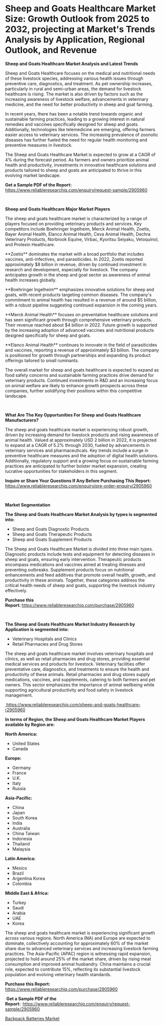 <p><h1>Sheep and Goats Healthcare Market Size: Growth Outlook from 2025 to 2032, projecting at Market's Trends Analysis by Application, Regional Outlook, and Revenue</h1></p><p><strong>Sheep and Goats Healthcare Market Analysis and Latest Trends</strong></p>
<p><p>Sheep and Goats Healthcare focuses on the medical and nutritional needs of these livestock species, addressing various health issues through preventive care, diagnostics, and treatment. As pet ownership increases, particularly in rural and semi-urban areas, the demand for livestock healthcare is rising. The market is also driven by factors such as the increasing awareness of livestock welfare, advancements in veterinary medicine, and the need for better productivity in sheep and goat farming.</p><p>In recent years, there has been a notable trend towards organic and sustainable farming practices, leading to a growing interest in natural remedies and vaccines specifically designed for sheep and goats. Additionally, technologies like telemedicine are emerging, offering farmers easier access to veterinary services. The increasing prevalence of zoonotic diseases has further fueled the need for regular health monitoring and preventive measures in livestock.</p><p>The Sheep and Goats Healthcare Market is expected to grow at a CAGR of 4% during the forecast period. As farmers and owners prioritize animal health and productivity, investments in innovative healthcare solutions and products tailored to sheep and goats are anticipated to thrive in this evolving market landscape.</p></p>
<p><strong>Get a Sample PDF of the Report:&nbsp;</strong> <a href="https://www.reliableresearchiq.com/enquiry/request-sample/2905960?utm_campaign=2301&utm_medium=2&utm_source=Github&utm_content=ia&utm_term=12032025&utm_id=sheep-and-goats-healthcare">https://www.reliableresearchiq.com/enquiry/request-sample/2905960</a></p>
<p>&nbsp;</p>
<p><strong>Sheep and Goats Healthcare Major Market Players</strong></p>
<p><p>The sheep and goats healthcare market is characterized by a range of players focused on providing veterinary products and services. Key competitors include Boehringer Ingelheim, Merck Animal Health, Zoetis, Bayer Animal Health, Elanco Animal Health, Ceva Animal Health, Dechra Veterinary Products, Norbrook Equine, Virbac, Kyoritsu Seiyaku, Vetoquinol, and Protexin Healthcare.</p><p>**Zoetis** dominates the market with a broad portfolio that includes vaccines, anti-infectives, and parasiticides. In 2022, Zoetis reported approximately $8 billion in revenue, driven by continued investment in research and development, especially for livestock. The company anticipates growth in the sheep and goat sector as awareness of animal health increases globally.</p><p>**Boehringer Ingelheim** emphasizes innovative solutions for sheep and goats, with recent products targeting common diseases. The company's commitment to animal health has resulted in a revenue of around $5 billion, with a robust pipeline suggesting continued expansion in the coming years.</p><p>**Merck Animal Health** focuses on preventative healthcare solutions and has seen significant growth through comprehensive veterinary products. Their revenue reached about $4 billion in 2022. Future growth is supported by the increasing adoption of advanced vaccines and nutritional products designed specifically for sheep and goats.</p><p>**Elanco Animal Health** continues to innovate in the field of parasiticides and vaccines, reporting a revenue of approximately $3 billion. The company is positioned for growth through partnerships and expanding its product offerings tailored to small ruminants.</p><p>The overall market for sheep and goats healthcare is expected to expand as food safety concerns and sustainable farming practices drive demand for veterinary products. Continued investments in R&D and an increasing focus on animal welfare are likely to enhance growth prospects across these companies, further solidifying their positions within this competitive landscape.</p></p>
<p>&nbsp;</p>
<p><strong>What Are The Key Opportunities For Sheep and Goats Healthcare Manufacturers?</strong></p>
<p><p>The sheep and goats healthcare market is experiencing robust growth, driven by increasing demand for livestock products and rising awareness of animal health. Valued at approximately USD 2 billion in 2022, it is projected to expand at a CAGR of 5.2% through 2030, fueled by advancements in veterinary services and pharmaceuticals. Key trends include a surge in preventive healthcare measures and the adoption of digital health solutions. Additionally, regulatory support and a growing focus on sustainable farming practices are anticipated to further bolster market expansion, creating lucrative opportunities for stakeholders in this segment.</p></p>
<p><strong>Inquire or Share Your Questions If Any Before Purchasing This Report:</strong> <a href="https://www.reliableresearchiq.com/enquiry/pre-order-enquiry/2905960?utm_campaign=2301&utm_medium=2&utm_source=Github&utm_content=ia&utm_term=12032025&utm_id=sheep-and-goats-healthcare">https://www.reliableresearchiq.com/enquiry/pre-order-enquiry/2905960</a></p>
<p>&nbsp;</p>
<p><strong>Market Segmentation</strong></p>
<p><strong>The Sheep and Goats Healthcare Market Analysis by types is segmented into:</strong></p>
<p><ul><li>Sheep and Goats Diagnostic Products</li><li>Sheep and Goats Therapeutic Products</li><li>Sheep and Goats Supplement Products</li></ul></p>
<p><p>The Sheep and Goats Healthcare Market is divided into three main types. Diagnostic products include tests and equipment for detecting diseases in sheep and goats, ensuring early intervention. Therapeutic products encompass medications and vaccines aimed at treating illnesses and preventing outbreaks. Supplement products focus on nutritional enhancements and feed additives that promote overall health, growth, and productivity in these animals. Together, these categories address the critical health needs of sheep and goats, supporting the livestock industry effectively.</p></p>
<p><strong>Purchase this Report:&nbsp;</strong><a href="https://www.reliableresearchiq.com/purchase/2905960?utm_campaign=2301&utm_medium=2&utm_source=Github&utm_content=ia&utm_term=12032025&utm_id=sheep-and-goats-healthcare">https://www.reliableresearchiq.com/purchase/2905960</a></p>
<p>&nbsp;</p>
<p><strong>The Sheep and Goats Healthcare Market Industry Research by Application is segmented into:</strong></p>
<p><ul><li>Veterinary Hospitals and Clinics</li><li>Retail Pharmacies and Drug Stores</li></ul></p>
<p><p>The sheep and goats healthcare market involves veterinary hospitals and clinics, as well as retail pharmacies and drug stores, providing essential medical services and products for livestock. Veterinary facilities offer preventative care, diagnostics, and treatments to ensure the health and productivity of these animals. Retail pharmacies and drug stores supply medications, vaccines, and supplements, catering to both farmers and pet owners. This sector emphasizes the importance of animal wellbeing while supporting agricultural productivity and food safety in livestock management.</p></p>
<p><a href="https://www.reliableresearchiq.com/sheep-and-goats-healthcare-r2905960?utm_campaign=2301&utm_medium=2&utm_source=Github&utm_content=ia&utm_term=12032025&utm_id=sheep-and-goats-healthcare">&nbsp;https://www.reliableresearchiq.com/sheep-and-goats-healthcare-r2905960</a></p>
<p><strong>In terms of Region, the Sheep and Goats Healthcare Market Players available by Region are:</strong></p>
<p>
    <p> <strong> North America: </strong>
        <ul>
            <li>United States</li>
            <li>Canada</li>
        </ul>
        </p> 
    <p> <strong> Europe: </strong>
        <ul>
            <li>Germany</li>
            <li>France</li>
            <li>U.K.</li>
            <li>Italy</li>
            <li>Russia</li>
        </ul>
        </p> 
    <p> <strong> Asia-Pacific: </strong>
        <ul>
            <li>China</li>
            <li>Japan</li>
            <li>South Korea</li>
            <li>India</li>
            <li>Australia</li>
            <li>China Taiwan</li>
            <li>Indonesia</li>
            <li>Thailand</li>
            <li>Malaysia</li>
        </ul>
        </p> 
    <p> <strong> Latin America: </strong>
        <ul>
            <li>Mexico</li>
            <li>Brazil</li>
            <li>Argentina Korea</li>
            <li>Colombia</li>
        </ul>
        </p> 
    <p> <strong> Middle East & Africa: </strong>
        <ul>
            <li>Turkey</li>
            <li>Saudi</li>
            <li>Arabia</li>
            <li>UAE</li>
            <li>Korea</li>
        </ul>
    </p>
    </p>
<p><p>The sheep and goats healthcare market is experiencing significant growth across various regions. North America (NA) and Europe are expected to dominate, collectively accounting for approximately 60% of the market share due to advanced veterinary services and increasing livestock farming practices. The Asia-Pacific (APAC) region is witnessing rapid expansion, projected to hold around 25% of the market share, driven by rising meat consumption and improved animal husbandry. China maintains a crucial role, expected to contribute 15%, reflecting its substantial livestock population and evolving veterinary health standards.</p></p>
<p><strong>Purchase this Report: </strong><a href="https://www.reliableresearchiq.com/purchase/2905960?utm_campaign=2301&utm_medium=2&utm_source=Github&utm_content=ia&utm_term=12032025&utm_id=sheep-and-goats-healthcare">https://www.reliableresearchiq.com/purchase/2905960</a></p>
<p>&nbsp;<strong>Get a Sample PDF of the Report:&nbsp;&nbsp;</strong><a href="https://www.reliableresearchiq.com/enquiry/request-sample/2905960?utm_campaign=2301&utm_medium=2&utm_source=Github&utm_content=ia&utm_term=12032025&utm_id=sheep-and-goats-healthcare">https://www.reliableresearchiq.com/enquiry/request-sample/2905960</a></p>
<p><strong></strong></p>
<p><p><a href="https://github.com/akalaihaude/Market-Research-Report-List-1/blob/main/backpack-batteries-market.md?utm_campaign=2301&utm_medium=2&utm_source=Github&utm_content=ia&utm_term=12032025&utm_id=sheep-and-goats-healthcare">Backpack Batteries Market</a></p></p>